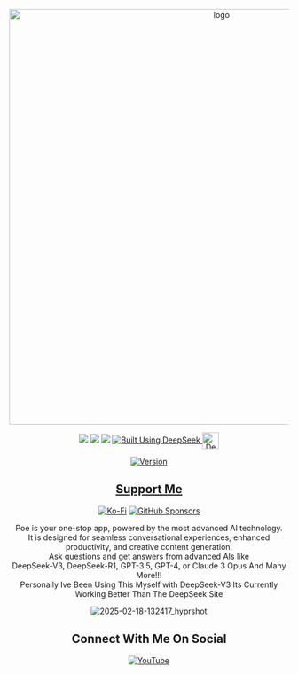 <p align="center">
    <img width="750" src="https://i.postimg.cc/vTJ3Jxs5/poe.png" alt="logo">
</p>

<div align="center">

  <a href="https://www.linux.org" target="_blank"><img src="https://img.shields.io/badge/OS-Linux-e06c75?style=for-the-badge&logo=linux" /></a>
	<a href="https://archlinux.org" target="_blank"><img src="https://img.shields.io/badge/DISTRO-Arch-56b6c2?style=for-the-badge&logo=arch-linux" /></a>
           <a href="https://www.debian.org" target="_blank"><img src="https://img.shields.io/badge/DISTRO-Debian-CE0058?style=for-the-badge&logo=Debian" /></a>
  </a>
  <a href="https://chat.deepseek.com/" target="_blank">
  <img src="https://img.shields.io/badge/Built_Using-DeepSeek-4D6BFE?style=for-the-badge&logo=deepseek&logoColor=4D6BFE" alt="Built Using DeepSeek">
  <img src="https://i.postimg.cc/ydBbyvRt/Deepseek.jpg" alt="DeepSeek Logo" style="height: 30px; vertical-align: middle;">
</a>

<div align="center">

[![Version](https://img.shields.io/github/v/release/claudemods/PoeAiAppImage?color=FFD700&label=Latest%20Release&style=for-the-badge)](https://github.com/claudemods/PoeAiAppImage/releases/tag/PoeAi-v1.0)


</div>


## [ Support Me ](https://www.paypal.com/paypalme/claudemods?country.x=GB&locale)


</div>
<div align="center">

[![Ko-Fi](https://img.shields.io/badge/Ko--fi-F16061?style=for-the-badge&label=claudemods&color=3399FF&Linux&logo=ko-fi&logoColor=white)](https://ko-fi.com/claudemods)
[![GitHub Sponsors](https://img.shields.io/badge/sponsor-30363D?style=for-the-badge&label=claudemods&color=A836FF&logo=GitHub-Sponsors&logoColor=#white)](https://github.com/sponsors/claudemods)</div>
<div align="center">
Poe is your one-stop app, powered by the most advanced AI technology. 
 <div align="center"> 
It is designed for seamless conversational experiences, enhanced productivity, and creative content generation.
  <div align="center">
Ask questions and get answers from advanced AIs like 
	  <div align="center">
DeepSeek-V3, DeepSeek-R1, GPT-3.5, GPT-4, or Claude 3 Opus And Many More!!!
<div align="center">
Personally Ive Been Using This Myself with DeepSeek-V3 Its Currently Working Better Than The DeepSeek Site



![2025-02-18-132417_hyprshot](https://github.com/user-attachments/assets/06c8dbb2-a54a-494d-a209-6444fbc590da)




<div align="center">

<h2 align="center"> Connect With Me On Social </h2>

<div align="center">

[![YouTube](https://img.shields.io/youtube/channel/subscribers/UC6OgAhBq7Ocb5g1bQfVSd0Q?color=ff0000&label=Youtube&logo=youtube&style=palstic)](https://youtube.com/@claudemods)


</div>

<div align="center">

</div>









